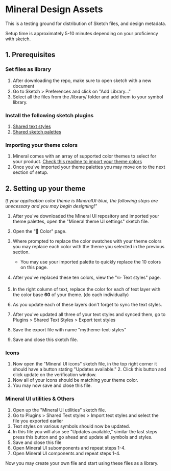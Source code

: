 # Mineral Design Assets

This is a testing ground for distribution of Sketch files, and design metadata.

Setup time is approximately 5-10 minutes depending on your proficiency with sketch.

## 1. Prerequisites

### Set files as library
1. After downloading the repo, make sure to open sketch with a new document
2. Go to Sketch > Preferences and click on "Add Library..."
3. Select all the files from the /library/ folder and add them to your symbol library.

### Install the following sketch plugins
1. [Shared text styles](https://github.com/nilshoenson/shared-text-styles)
2. [Shared sketch palettes](https://github.com/andrewfiorillo/sketch-palettes)

### Importing your theme colors
1. Mineral comes with an array of supported color themes to select for your product. [Check this readme to import your theme colors](https://github.com/mineral-ui/design-assets/tree/master/color-palettes)
2. Once you've imported your theme palettes you may move on to the next section of setup.

## 2. Setting up your theme

*If your application color theme is MineralUI-blue, the following steps are unecessary and you may begin designing!"*

1. After you've downloaded the Mineral UI repository and imported your theme palettes, open the "Mineral theme UI settings" sketch file.
2. Open the "🎨 Color" page.
3. Where prompted to replace the color swatches with your theme colors you may replace each color with the theme you selected in the previous section.
    * You may use your imported palette to quickly replace the 10 colors on this page.

4. After you've replaced these ten colors, view the "✏️ Text styles" page.
5. In the right column of text, replace the color for each of text layer with the color base **60** of your theme. (do each individually)
6. As you update each of these layers don't forget to sync the text styles.
7. After you've updated all three of your text styles and synced them, go to Plugins > Shared Text Styles > Export text styles
5. Save the export file with name "mytheme-text-styles"
6. Save and close this sketch file.

### Icons

1. Now open the "Mineral UI icons" sketch file, in the top right corner it should have a button stating "Updates available." 2. Click this button and click update on the verification window.
3. Now all of your icons should be matching your theme color.
4. You may now save and close this file.

### Mineral UI utilities & Others

1. Open up the "Mineral UI utilities" sketch file.
2. Go to Plugins > Shared Text styles > Import text styles and select the file you exported earlier
3. Text styles on various symbols should now be updated.
3. In this file you will also see "Updates available," similar the last steps press this button and go ahead and update all symbols and styles.
4. Save and close this file
5. Open Mineral UI subomponents and repeat steps 1-4.
6. Open Mineral UI components and repeat steps 1-4.

Now you may create your own file and start using these files as a library.
